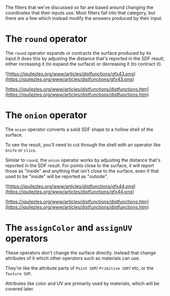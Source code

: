 The filters that we've discussed so far are based around changing the coordinates that their inputs use. Most filters fall into that category, but there are a few which instead modify the answers produced by their input.

# The `round` operator

The `round` operator expands or contracts the surface produced by its input.It does this by adjusting the distance that's reported in the SDF result, either increasing it (to expand the surface) or decreasing it (to contract it).

![https://iquilezles.org/www/articles/distfunctions/gfx43.png](https://iquilezles.org/www/articles/distfunctions/gfx43.png)

[https://iquilezles.org/www/articles/distfunctions/distfunctions.htm](https://iquilezles.org/www/articles/distfunctions/distfunctions.htm)

# The `onion` operator

The `onion` operator converts a solid SDF shape to a hollow shell of the surface.

To see the result, you'll need to cut through the shell with an operator like `knife` or `slice`. 

Similar to `round`, the `onion` operator works by adjusting the distance that's reported in the SDF result. For points close to the surface, it will report those as "inside" and anything that isn't close to the surface, even if that used to be "inside" will be reported as "outside".

![https://iquilezles.org/www/articles/distfunctions/gfx44.png](https://iquilezles.org/www/articles/distfunctions/gfx44.png)

[https://iquilezles.org/www/articles/distfunctions/distfunctions.htm](https://iquilezles.org/www/articles/distfunctions/distfunctions.htm)

# The `assignColor` and `assignUV` operators

These operators don't change the surface directly. Instead that change attributes of it which other operators such as materials can use.

They're like the attribute parts of `Point SOP`/ `Primitive SOP`/ etc, or the `Texture SOP`.

Attributes like color and UV are primarily used by materials, which will be covered later.

